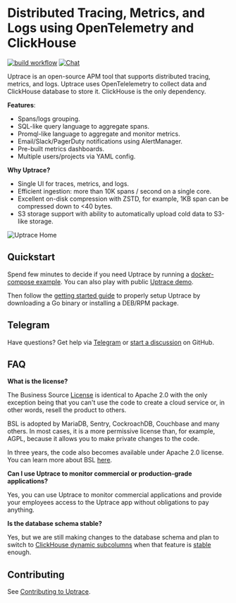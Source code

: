 # Distributed Tracing, Metrics, and Logs using OpenTelemetry and ClickHouse

[![build workflow](https://github.com/uptrace/uptrace/actions/workflows/build-and-test.yml/badge.svg)](https://github.com/uptrace/uptrace/actions)
[![Chat](https://img.shields.io/badge/-telegram-red?color=white&logo=telegram&logoColor=black)](https://t.me/uptrace)

Uptrace is an open-source APM tool that supports distributed tracing, metrics, and logs. Uptrace
uses OpenTelelemetry to collect data and ClickHouse database to store it. ClickHouse is the only
dependency.

**Features**:

- Spans/logs grouping.
- SQL-like query language to aggregate spans.
- Promql-like language to aggregate and monitor metrics.
- Email/Slack/PagerDuty notifications using AlertManager.
- Pre-built metrics dashboards.
- Multiple users/projects via YAML config.

**Why Uptrace?**

- Single UI for traces, metrics, and logs.
- Efficient ingestion: more than 10K spans / second on a single core.
- Excellent on-disk compression with ZSTD, for example, 1KB span can be compressed down to <40
  bytes.
- S3 storage support with ability to automatically upload cold data to S3-like storage.

![Uptrace Home](https://uptrace.dev/get/uptrace/home.png)

## Quickstart

Spend few minutes to decide if you need Uptrace by running a
[docker-compose example](example/docker). You can also play with public
[Uptrace demo](https://app.uptrace.dev/play).

Then follow the [getting started guide](https://uptrace.dev/get/get-started.html) to properly setup
Uptrace by downloading a Go binary or installing a DEB/RPM package.

## Telegram

Have questions? Get help via [Telegram](https://t.me/uptrace) or
[start a discussion](https://github.com/uptrace/uptrace/discussions) on GitHub.

## FAQ

**What is the license?**

The Business Source [License](LICENSE) is identical to Apache 2.0 with the only exception being that
you can't use the code to create a cloud service or, in other words, resell the product to others.

BSL is adopted by MariaDB, Sentry, CockroachDB, Couchbase and many others. In most cases, it is a
more permissive license than, for example, AGPL, because it allows you to make private changes to
the code.

In three years, the code also becomes available under Apache 2.0 license. You can learn more about
BSL [here](https://mariadb.com/bsl-faq-adopting/).

**Can I use Uptrace to monitor commercial or production-grade applications?**

Yes, you can use Uptrace to monitor commercial applications and provide your employees access to the
Uptrace app without obligations to pay anything.

**Is the database schema stable?**

Yes, but we are still making changes to the database schema and plan to switch to
[ClickHouse dynamic subcolumns](https://github.com/ClickHouse/ClickHouse/pull/23932) when that
feature is
[stable](https://github.com/ClickHouse/ClickHouse/issues?q=is%3Aissue+is%3Aopen+label%3Acomp-type-object)
enough.

## Contributing

See [Contributing to Uptrace](https://uptrace.dev/get/contributing.html).
